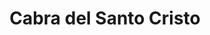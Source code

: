 ---
title: Cabra del Santo Cristo
url: /cabra-del-santo-cristo/
latitude: 37.705
longitude: -3.285
---